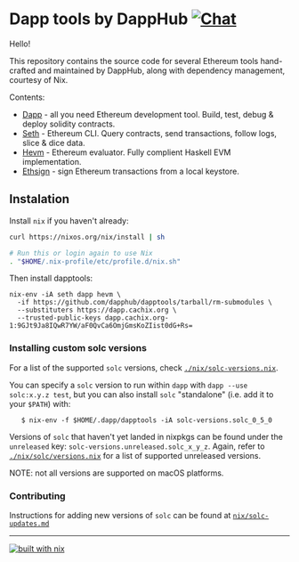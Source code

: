 # Dapp tools by DappHub [![Chat](https://img.shields.io/badge/community-chat-blue.svg?style=flat-square)](https://dapphub.chat)

Hello!

This repository contains the source code for several Ethereum tools
hand-crafted and maintained by DappHub, along with dependency management, courtesy of Nix.

Contents:

- [Dapp](./src/dapp) - all you need Ethereum development tool. Build, test, debug & deploy solidity contracts.
- [Seth](./src/seth) - Ethereum CLI. Query contracts, send transactions, follow logs, slice & dice data.
- [Hevm](./src/hevm) - Ethereum evaluator. Fully complient Haskell EVM implementation.
- [Ethsign](./src/ethsign) - sign Ethereum transactions from a local keystore.

## Instalation

Install `nix` if you haven't already:

```sh
curl https://nixos.org/nix/install | sh

# Run this or login again to use Nix
. "$HOME/.nix-profile/etc/profile.d/nix.sh"
```

Then install dapptools:

```
nix-env -iA seth dapp hevm \
  -if https://github.com/dapphub/dapptools/tarball/rm-submodules \
  --substituters https://dapp.cachix.org \
  --trusted-public-keys dapp.cachix.org-1:9GJt9Ja8IQwR7YW/aF0QvCa6OmjGmsKoZIist0dG+Rs=
```

### Installing custom solc versions

For a list of the supported `solc` versions, check
[`./nix/solc-versions.nix`](./nix/solc-versions.nix).

You can specify a `solc` version to run within `dapp` with `dapp --use
solc:x.y.z test`, but you can also install `solc` "standalone" (i.e. add it to
your `$PATH`) with:

```
   $ nix-env -f $HOME/.dapp/dapptools -iA solc-versions.solc_0_5_0
```

Versions of `solc` that haven't yet landed in nixpkgs can be found under the
`unreleased` key: `solc-versions.unreleased.solc_x_y_z`. Again, refer to
[`./nix/solc/versions.nix`](./nix/solc-versions.nix) for a list of supported
unreleased versions.

NOTE: not all versions are supported on macOS platforms.

### Contributing

Instructions for adding new versions of `solc` can be found at
[`nix/solc-updates.md`](./nix/solc-updates.md)

---
[![built with nix](https://builtwithnix.org/badge.svg)](https://builtwithnix.org)
